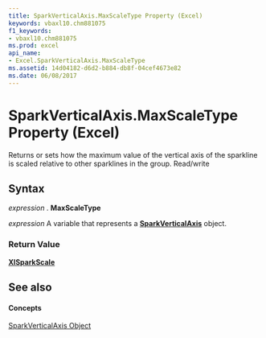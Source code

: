 ```yaml
---
title: SparkVerticalAxis.MaxScaleType Property (Excel)
keywords: vbaxl10.chm881075
f1_keywords:
- vbaxl10.chm881075
ms.prod: excel
api_name:
- Excel.SparkVerticalAxis.MaxScaleType
ms.assetid: 14d04182-d6d2-b884-db8f-04cef4673e82
ms.date: 06/08/2017
---
```



# SparkVerticalAxis.MaxScaleType Property (Excel)

Returns or sets how the maximum value of the vertical axis of the sparkline is scaled relative to other sparklines in the group. Read/write


## Syntax

 _expression_ . **MaxScaleType**

 _expression_ A variable that represents a **[SparkVerticalAxis](sparkverticalaxis-object-excel.md)** object.


### Return Value

 **[XlSparkScale](xlsparkscale-enumeration-excel.md)**


## See also


#### Concepts


[SparkVerticalAxis Object](sparkverticalaxis-object-excel.md)

